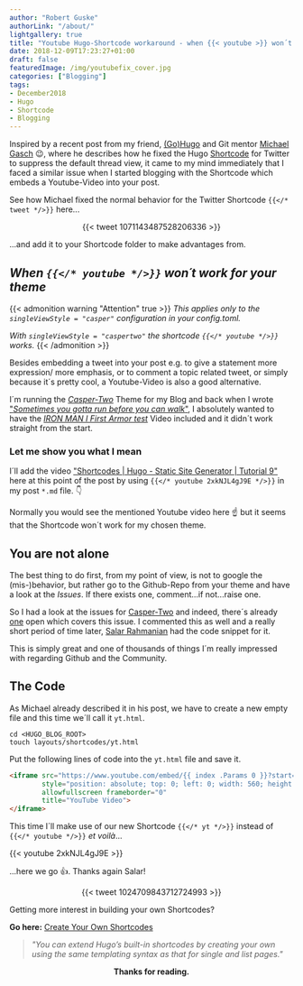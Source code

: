 ```yaml
---
author: "Robert Guske"
authorLink: "/about/"
lightgallery: true
title: "Youtube Hugo-Shortcode workaround - when {{< youtube >}} won´t work"
date: 2018-12-09T17:23:27+01:00
draft: false
featuredImage: /img/youtubefix_cover.jpg
categories: ["Blogging"]
tags:
- December2018
- Hugo
- Shortcode
- Blogging
---
```

Inspired by a recent post from my friend, <a href="https://gohugo.io/" target="_blank">(Go)Hugo</a> and Git mentor <a href="https://twitter.com/embano1" target="_blank">Michael Gasch</a> :wink:, where he describes how he fixed the Hugo <a href="https://gohugo.io/content-management/shortcodes/" target="_blank">Shortcode</a> for Twitter to suppress the default thread view, it came to my mind immediately that I faced a similar issue when I started blogging with the Shortcode which embeds a Youtube-Video into your post.

See how Michael fixed the normal behavior for the Twitter Shortcode `{{</* tweet */>}}` here...

<center> {{< tweet 1071143487528206336 >}} </center>

...and add it to your Shortcode folder to make advantages from.

## *When `{{</* youtube */>}}` won´t work for your theme*

{{< admonition warning "Attention" true >}}
*This applies only to the `singleViewStyle = "casper"` configuration in your config.toml.*

*With `singleViewStyle = "caspertwo"` the shortcode `{{</* youtube */>}}` works.*
{{< /admonition >}}

Besides embedding a tweet into your post e.g. to give a statement more expression/ more emphasis, or to comment a topic related tweet, or simply because it´s pretty cool, a Youtube-Video is also a good alternative.

I´m running the <a href="https://themes.gohugo.io/hugo-casper-two/" target="_blank">*Casper-Two*</a> Theme for my Blog and back when I wrote <a href="https://rguske.github.io/post/sometimes-you-gotta-run-before-you-can-walk/" target="_blank">"*Sometimes you gotta run before you can walk*"</a>, I absolutely wanted to have the <a href="https://www.youtube.com/watch?time_continue=2&v=1VrHeInDwwg" target="_blank">*IRON MAN I First Armor test*</a> Video included and it didn´t work straight from the start.

### Let me show you what I mean

I´ll add the video <a href="https://www.youtube.com/watch?v=2xkNJL4gJ9E&list=PLLAZ4kZ9dFpOnyRlyS-liKL5ReHDcj4G3&index=9" target="_blank">"Shortcodes | Hugo - Static Site Generator | Tutorial 9"</a> here at this point of the post by using `{{</* youtube 2xkNJL4gJ9E */>}}` in my post `*.md` file. :point_down:

Normally you would see the mentioned Youtube video here :point_up: but it seems that the Shortcode won´t work for my chosen theme.

## You are not alone

The best thing to do first, from my point of view, is not to google the (mis-)behavior, but rather go to the Github-Repo from your theme and have a look at the *Issues*. If there exists one, comment...if not...raise one.

So I had a look at the issues for <a href="https://github.com/eueung/hugo-casper-two" target="_blank">Casper-Two</a> and indeed, there´s already <a href="https://github.com/eueung/hugo-casper-two/issues/5" target="_blank">one</a> open which covers this issue. I commented this as well and a really short period of time later, <a href="https://twitter.com/SalarRahmanian" target="_blank">Salar Rahmanian</a> had the code snippet for it.

This is simply great and one of thousands of things I´m really impressed with regarding Github and the Community.

## The Code

As Michael already described it in his post, we have to create a new empty file and this time we´ll call it `yt.html`.

```shell
cd <HUGO_BLOG_ROOT>
touch layouts/shortcodes/yt.html
```

Put the following lines of code into the `yt.html` file and save it.

```html
<iframe src="https://www.youtube.com/embed/{{ index .Params 0 }}?start={{ index .Params 1 }}"
        style="position: absolute; top: 0; left: 0; width: 560; height: 315;"
        allowfullscreen frameborder="0"
        title="YouTube Video">
</iframe>
```

This time I´ll make use of our new Shortcode `{{</* yt */>}}` instead of `{{</* youtube */>}}` *et voilà*...

{{< youtube 2xkNJL4gJ9E >}}

...here we go :thumbsup:. Thanks again Salar!

<center>{{< tweet 1024709843712724993 >}}</center>

Getting more interest in building your own Shortcodes?

**Go here:** <a href="https://gohugo.io/templates/shortcode-templates/" target="_blank">Create Your Own Shortcodes</a>

> *"You can extend Hugo’s built-in shortcodes by creating your own using the same templating syntax as that for single and list pages."*

**<center>Thanks for reading.</center>**